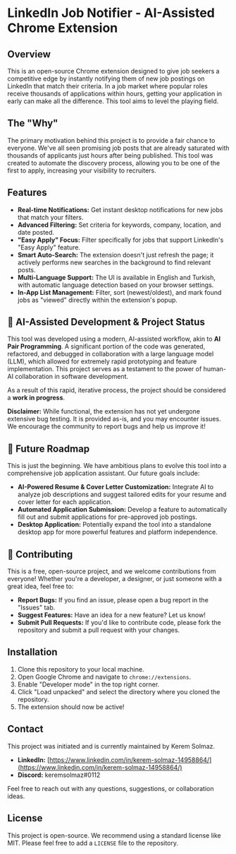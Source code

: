 # LinkedIn Job Notifier - AI-Assisted Chrome Extension

## Overview

This is an open-source Chrome extension designed to give job seekers a competitive edge by instantly notifying them of new job postings on LinkedIn that match their criteria. In a job market where popular roles receive thousands of applications within hours, getting your application in early can make all the difference. This tool aims to level the playing field.

## The "Why"

The primary motivation behind this project is to provide a fair chance to everyone. We've all seen promising job posts that are already saturated with thousands of applicants just hours after being published. This tool was created to automate the discovery process, allowing you to be one of the first to apply, increasing your visibility to recruiters.

## Features

*   **Real-time Notifications:** Get instant desktop notifications for new jobs that match your filters.
*   **Advanced Filtering:** Set criteria for keywords, company, location, and date posted.
*   **"Easy Apply" Focus:** Filter specifically for jobs that support LinkedIn's "Easy Apply" feature.
*   **Smart Auto-Search:** The extension doesn't just refresh the page; it actively performs new searches in the background to find relevant posts.
*   **Multi-Language Support:** The UI is available in English and Turkish, with automatic language detection based on your browser settings.
*   **In-App List Management:** Filter, sort (newest/oldest), and mark found jobs as "viewed" directly within the extension's popup.

## 🤖 AI-Assisted Development & Project Status

This tool was developed using a modern, AI-assisted workflow, akin to **AI Pair Programming**. A significant portion of the code was generated, refactored, and debugged in collaboration with a large language model (LLM), which allowed for extremely rapid prototyping and feature implementation. This project serves as a testament to the power of human-AI collaboration in software development.

As a result of this rapid, iterative process, the project should be considered a **work in progress**.

**Disclaimer:** While functional, the extension has not yet undergone extensive bug testing. It is provided as-is, and you may encounter issues. We encourage the community to report bugs and help us improve it!

## 🚀 Future Roadmap

This is just the beginning. We have ambitious plans to evolve this tool into a comprehensive job application assistant. Our future goals include:

*   **AI-Powered Resume & Cover Letter Customization:** Integrate AI to analyze job descriptions and suggest tailored edits for your resume and cover letter for each application.
*   **Automated Application Submission:** Develop a feature to automatically fill out and submit applications for pre-approved job postings.
*   **Desktop Application:** Potentially expand the tool into a standalone desktop app for more powerful features and platform independence.

## 🤝 Contributing

This is a free, open-source project, and we welcome contributions from everyone! Whether you're a developer, a designer, or just someone with a great idea, feel free to:

*   **Report Bugs:** If you find an issue, please open a bug report in the "Issues" tab.
*   **Suggest Features:** Have an idea for a new feature? Let us know!
*   **Submit Pull Requests:** If you'd like to contribute code, please fork the repository and submit a pull request with your changes.

## Installation

1.  Clone this repository to your local machine.
2.  Open Google Chrome and navigate to `chrome://extensions`.
3.  Enable "Developer mode" in the top right corner.
4.  Click "Load unpacked" and select the directory where you cloned the repository.
5.  The extension should now be active!

## Contact

This project was initiated and is currently maintained by Kerem Solmaz.

*   **LinkedIn:** [https://www.linkedin.com/in/kerem-solmaz-14958864/](https://www.linkedin.com/in/kerem-solmaz-14958864/)
*   **Discord:** keremsolmaz#0112

Feel free to reach out with any questions, suggestions, or collaboration ideas.

## License

This project is open-source. We recommend using a standard license like MIT. Please feel free to add a `LICENSE` file to the repository.
